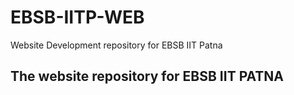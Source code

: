 # EBSB-IITP-WEB

Website Development repository for EBSB IIT Patna

## **The website repository for EBSB IIT PATNA**
